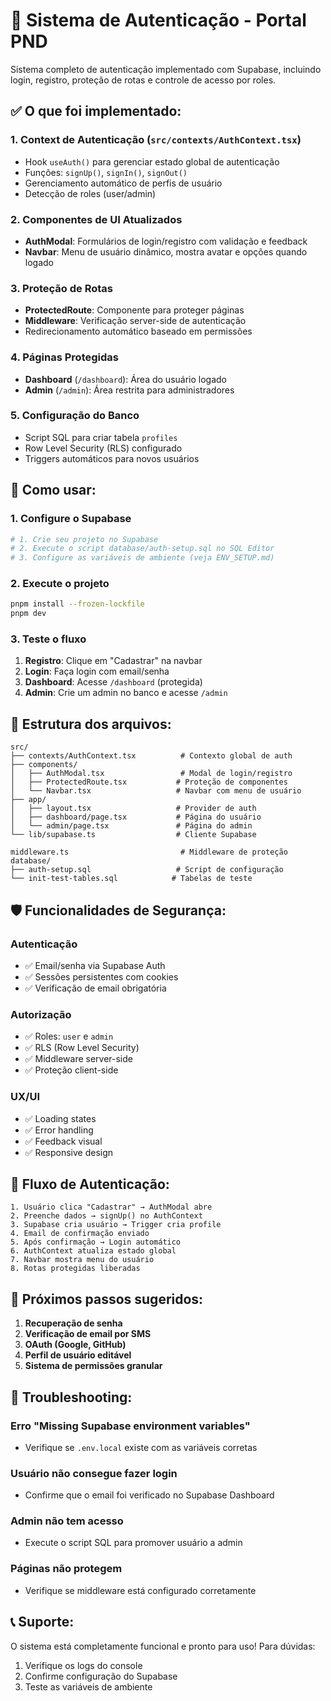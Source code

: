 # 🔐 Sistema de Autenticação - Portal PND

Sistema completo de autenticação implementado com Supabase, incluindo login, registro, proteção de rotas e controle de acesso por roles.

## ✅ O que foi implementado:

### 1. **Context de Autenticação** (`src/contexts/AuthContext.tsx`)
- Hook `useAuth()` para gerenciar estado global de autenticação
- Funções: `signUp()`, `signIn()`, `signOut()`
- Gerenciamento automático de perfis de usuário
- Detecção de roles (user/admin)

### 2. **Componentes de UI Atualizados**
- **AuthModal**: Formulários de login/registro com validação e feedback
- **Navbar**: Menu de usuário dinâmico, mostra avatar e opções quando logado

### 3. **Proteção de Rotas**
- **ProtectedRoute**: Componente para proteger páginas
- **Middleware**: Verificação server-side de autenticação
- Redirecionamento automático baseado em permissões

### 4. **Páginas Protegidas**
- **Dashboard** (`/dashboard`): Área do usuário logado
- **Admin** (`/admin`): Área restrita para administradores

### 5. **Configuração do Banco**
- Script SQL para criar tabela `profiles`
- Row Level Security (RLS) configurado
- Triggers automáticos para novos usuários

## 🚀 Como usar:

### 1. Configure o Supabase
```bash
# 1. Crie seu projeto no Supabase
# 2. Execute o script database/auth-setup.sql no SQL Editor
# 3. Configure as variáveis de ambiente (veja ENV_SETUP.md)
```

### 2. Execute o projeto
```bash
pnpm install --frozen-lockfile
pnpm dev
```

### 3. Teste o fluxo
1. **Registro**: Clique em "Cadastrar" na navbar
2. **Login**: Faça login com email/senha
3. **Dashboard**: Acesse `/dashboard` (protegida)
4. **Admin**: Crie um admin no banco e acesse `/admin`

## 🔧 Estrutura dos arquivos:

```
src/
├── contexts/AuthContext.tsx          # Contexto global de auth
├── components/
│   ├── AuthModal.tsx                 # Modal de login/registro
│   ├── ProtectedRoute.tsx           # Proteção de componentes
│   └── Navbar.tsx                   # Navbar com menu de usuário
├── app/
│   ├── layout.tsx                   # Provider de auth
│   ├── dashboard/page.tsx           # Página do usuário
│   └── admin/page.tsx               # Página do admin
└── lib/supabase.ts                  # Cliente Supabase

middleware.ts                         # Middleware de proteção
database/
├── auth-setup.sql                   # Script de configuração
└── init-test-tables.sql            # Tabelas de teste
```

## 🛡️ Funcionalidades de Segurança:

### Autenticação
- ✅ Email/senha via Supabase Auth
- ✅ Sessões persistentes com cookies
- ✅ Verificação de email obrigatória

### Autorização
- ✅ Roles: `user` e `admin`
- ✅ RLS (Row Level Security)
- ✅ Middleware server-side
- ✅ Proteção client-side

### UX/UI
- ✅ Loading states
- ✅ Error handling
- ✅ Feedback visual
- ✅ Responsive design

## 🔄 Fluxo de Autenticação:

```
1. Usuário clica "Cadastrar" → AuthModal abre
2. Preenche dados → signUp() no AuthContext
3. Supabase cria usuário → Trigger cria profile
4. Email de confirmação enviado
5. Após confirmação → Login automático
6. AuthContext atualiza estado global
7. Navbar mostra menu do usuário
8. Rotas protegidas liberadas
```

## 🎯 Próximos passos sugeridos:

1. **Recuperação de senha**
2. **Verificação de email por SMS**
3. **OAuth (Google, GitHub)**
4. **Perfil de usuário editável**
5. **Sistema de permissões granular**

## 🐛 Troubleshooting:

### Erro "Missing Supabase environment variables"
- Verifique se `.env.local` existe com as variáveis corretas

### Usuário não consegue fazer login
- Confirme que o email foi verificado no Supabase Dashboard

### Admin não tem acesso
- Execute o script SQL para promover usuário a admin

### Páginas não protegem
- Verifique se middleware está configurado corretamente

## 📞 Suporte:

O sistema está completamente funcional e pronto para uso! Para dúvidas:
1. Verifique os logs do console
2. Confirme configuração do Supabase
3. Teste as variáveis de ambiente
